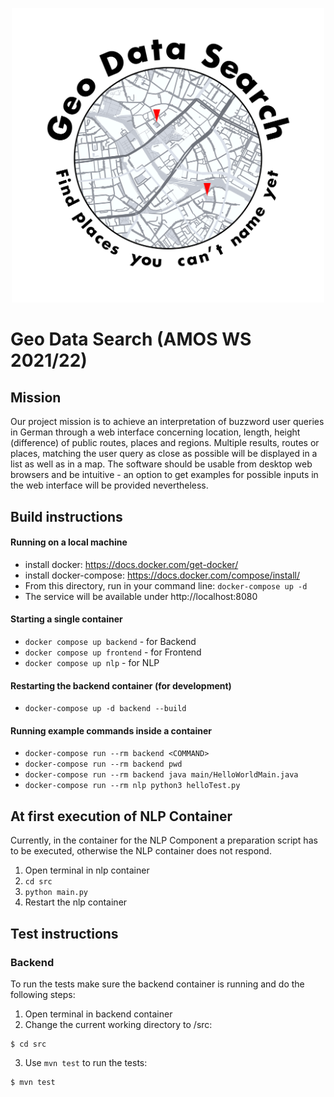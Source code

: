 <p align="center">
  <img src="https://raw.githubusercontent.com/amosproj/amos2021ws01-geo-data-search/main/Deliverables/2021-10-27_sprint-01-team-logo.png" width="500"/>
</p>

# Geo Data Search (AMOS WS 2021/22)
## Mission
Our project mission is to achieve an interpretation of buzzword user queries in German through a web interface concerning location, length, height (difference) of public routes, places and regions. Multiple results, routes or places, matching the user query as close as possible will be displayed in a list as well as in a map. The software should be usable from desktop web browsers and be intuitive - an option to get examples for possible inputs in the web interface will be provided nevertheless.


## Build instructions
#### Running on a local machine
- install docker: https://docs.docker.com/get-docker/
- install docker-compose: https://docs.docker.com/compose/install/
- From this directory, run in your command line: `docker-compose up -d`
- The service will be available under http://localhost:8080

#### Starting a single container
- `docker compose up backend` - for Backend
- `docker compose up frontend` - for Frontend
- `docker compose up nlp` - for NLP

#### Restarting the backend container (for development)
- `docker-compose up -d backend --build`

#### Running example commands inside a container
- `docker-compose run --rm backend <COMMAND>`
- `docker-compose run --rm backend pwd`
- `docker-compose run --rm backend java main/HelloWorldMain.java`
- `docker-compose run --rm nlp python3 helloTest.py`

## At first execution of NLP Container
Currently, in the container for the NLP Component a preparation script has to be executed, otherwise the NLP container does not respond.
1. Open terminal in nlp container
2. `cd src`
3. `python main.py`
4. Restart the nlp container

## Test instructions

### Backend
To run the tests make sure the backend container is running and do the following steps:
1. Open terminal in backend container
2. Change the current working directory to /src:
```
$ cd src
```
3. Use `mvn test` to run the tests:
```
$ mvn test
```

